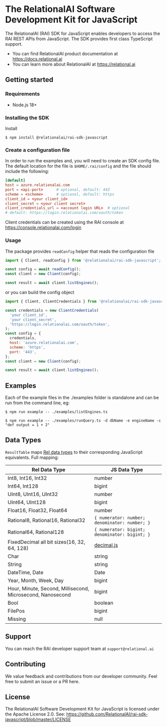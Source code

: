 # The RelationalAI Software Development Kit for JavaScript

The RelationalAI (RAI) SDK for JavaScript enables developers to access the RAI
REST APIs from JavaScript. The SDK provides first class TypeScript support.

- You can find RelationalAI product documentation at
  <https://docs.relational.ai>
- You can learn more about RelationalAI at <https://relational.ai>

## Getting started

### Requirements

- Node.js 18+

### Installing the SDK

Install

```console
$ npm install @relationalai/rai-sdk-javascript
```

### Create a configuration file

In order to run the examples and, you will need to create an SDK config file.
The default location for the file is `$HOME/.rai/config` and the file should
include the following:

```conf
[default]
host = azure.relationalai.com
port = <api-port>      # optional, default: 443
scheme = <scheme>      # optional, default: https
client_id = <your client_id>
client_secret = <your client secret>
client_credentials_url = <account login URL>  # optional
# default: https://login.relationalai.com/oauth/token
```

Client credentials can be created using the RAI console at
https://console.relationalai.com/login

### Usage

The package provides `readConfig` helper that reads the configuration file

```javascript
import { Client, readConfig } from '@relationalai/rai-sdk-javascript';

const config = await readConfig();
const client = new Client(config);

const result = await client.listEngines();
```

or you can build the config object

```javascript
import { Client, ClientCredentials } from '@relationalai/rai-sdk-javascript';

const credentials = new ClientCredentials(
  'your client_id',
  'your client_secret',
  'https://login.relationalai.com/oauth/token',
);
const config = {
  credentials,
  host: 'azure.relationalai.com',
  scheme: 'https',
  port: '443',
};
const client = new Client(config);

const result = await client.listEngines();
```

## Examples

Each of the example files in the ./examples folder is standalone and can be run
from the command line, eg:

```console
$ npm run example -- ./examples/listEngines.ts
```

```console
$ npm run example -- ./examples/runQuery.ts -d dbName -e engineName -c "def output = 1 + 2"
```

## Data Types

`ResultTable` maps
[Rel data types](https://docs.relational.ai/rel/ref/data-types#overview) to
their corresponding JavaScript equivalents. Full mapping:

| Rel Data Type                                              | JS Data Type                                         |
| ---------------------------------------------------------- | ---------------------------------------------------- |
| Int8, Int16, Int32                                         | number                                               |
| Int64, Int128                                              | bigint                                               |
| UInt8, UInt16, UInt32                                      | number                                               |
| UInt64, UInt128                                            | bigint                                               |
| Float16, Float32, Float64                                  | number                                               |
| Rational8, Rational16, Rational32                          | `{ numerator: number; denominator: number; }`        |
| Rational64, Rational128                                    | `{ numerator: bigint; denominator: bigint; }`        |
| FixedDecimal all bit sizes(16, 32, 64, 128)                | [decimal.js](https://github.com/MikeMcl/decimal.js/) |
| Char                                                       | string                                               |
| String                                                     | string                                               |
| DateTime, Date                                             | Date                                                 |
| Year, Month, Week, Day                                     | bigint                                               |
| Hour, Minute, Second, Millisecond, Microsecond, Nanosecond | bigint                                               |
| Bool                                                       | boolean                                              |
| FilePos                                                    | bigint                                               |
| Missing                                                    | null                                                 |

## Support

You can reach the RAI developer support team at `support@relational.ai`

## Contributing

We value feedback and contributions from our developer community. Feel free to
submit an issue or a PR here.

## License

The RelationalAI Software Development Kit for JavaScript is licensed under the
Apache License 2.0. See:
https://github.com/RelationalAI/rai-sdk-javascript/blob/master/LICENSE
